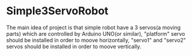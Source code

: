 # Simple3ServoRobot
The main idea of project is that simple robot have a 3 servos(a moving parts) which are controlled by Arduino UNO(or similar),
"platform" servo should be installed in order to moove horizontally, "servo1" and "servo2" servos should be installed in order to moove vertically.
